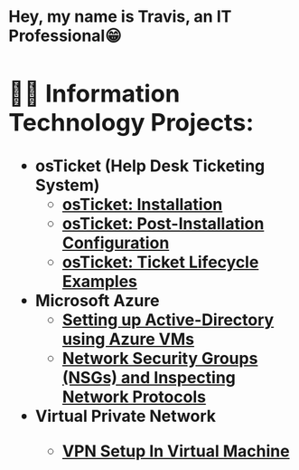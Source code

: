 <h1>Hey, my name is Travis, an <a >IT Professional</<h1>😁

<h2>👨‍💻 Information Technology Projects:</h2>

- <b>osTicket (Help Desk Ticketing System)</b>
  - [osTicket: Installation](https://github.com/TravisBCC/osticket-prereqs)
  - [osTicket: Post-Installation Configuration](https://github.com/TravisBCC/post-install-config)
  - [osTicket: Ticket Lifecycle Examples](https://github.com/TravisBCC/ticket-lifecycle)
- <b>Microsoft Azure</b>
  - [Setting up Active-Directory using Azure VMs](https://github.com/TravisBCC/configure-ad)
  - [Network Security Groups (NSGs) and Inspecting Network Protocols](https://github.com/TravisBCC/azure-network-protocols)
- <b>Virtual Private Network 
  - [VPN Setup In Virtual Machine]([https://github.com/TravisBCC/ticket-lifecycle](https://github.com/TravisBCC/VPN-Setup-in-Virtual-Machine))



